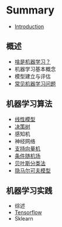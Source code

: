# Summary

* [Introduction](README.md)

## 概述

* [啥是机器学习？](gai-shu/sha-shi-ji-qi-xue-xi-ff1f.md)
* 机器学习基本概念
* 模型建立与评估
* [常见机器学习问题](gai-shu/chang-jian-ji-qi-xue-xi-wen-ti.md)

## 机器学习算法

* [线性模型](ji-qi-xue-xi-suan-fa/xian-xing-mo-xing.md)
* [决策树](ji-qi-xue-xi-suan-fa/jue-ce-shu.md)
* 感知机
* 神经网络
* [支持向量机](ji-qi-xue-xi-suan-fa/zhi-chi-xiang-liang-ji.md)
* [条件随机场](ji-qi-xue-xi-suan-fa/tiao-jian-sui-ji-chang.md)
* [贝叶斯分类法](ji-qi-xue-xi-suan-fa/po-su-bei-xie-si-fa.md)
* [隐马尔可夫模型](ji-qi-xue-xi-suan-fa/yin-ma-er-ke-fu-mo-xing.md)

## 机器学习实践

* 综述
* [Tensorflow](ji-qi-xue-xi-shi-jian/tensorflow.md)
* Sklearn

